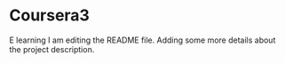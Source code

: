 # Coursera3
E learning
I am editing the README file. Adding some more details about the project description.
